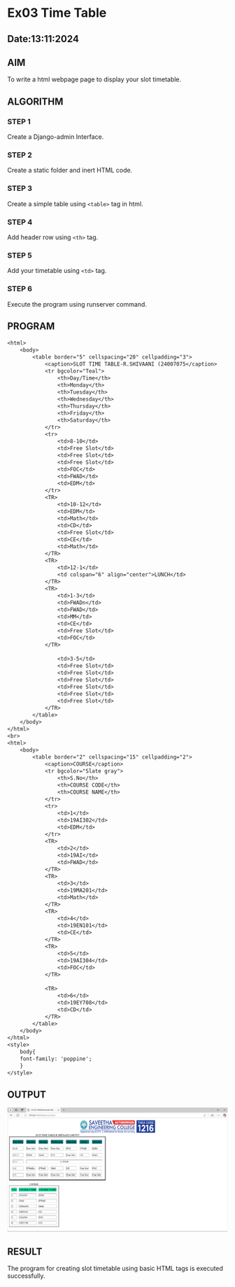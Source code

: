 # Ex03 Time Table
## Date:13:11:2024

## AIM
To write a html webpage page to display your slot timetable.

## ALGORITHM
### STEP 1
Create a Django-admin Interface.

### STEP 2
Create a static folder and inert HTML code.

### STEP 3
Create a simple table using ```<table>``` tag in html.

### STEP 4
Add header row using ```<th>``` tag.

### STEP 5
Add your timetable using ```<td>``` tag.

### STEP 6
Execute the program using runserver command.

## PROGRAM
```
<html>
    <body>
        <table border="5" cellspacing="20" cellpadding="3">
            <caption>SLOT TIME TABLE-R.SHIVAANI (24007075</caption>
            <tr bgcolor="Teal">
                <th>Day/Time</th>
                <th>Monday</th>
                <th>Tuesday</th>
                <th>Wednesday</th>
                <th>Thursday</th>
                <th>Friday</th>
                <th>Saturday</th>
            </tr>
            <tr>
                <td>8-10</td>
                <td>Free Slot</td>
                <td>Free Slot</td>
                <td>Free Slot</td>
                <td>FOC</td>
                <td>FWAD</td>
                <td>EDM</td>
            </tr>
            <TR>
                <td>10-12</td>
                <td>EDM</td>
                <td>Math</td>
                <td>CD</td>
                <td>Free Slot</td>
                <td>CE</td>
                <td>Math</td>
            </TR>
            <TR>
                <td>12-1</td>
                <td colspan="6" align="center">LUNCH</td>
            </TR>
            <TR>
                <td>1-3</td>
                <td>FWADn</td>
                <td>FWAD</td>
                <td>MM</td>
                <td>CE</td>
                <td>Free Slot</td>
                <td>FOC</td>
            </TR>
            
                <td>3-5</td>
                <td>Free Slot</td>
                <td>Free Slot</td>
                <td>Free Slot</td>
                <td>Free Slot</td>
                <td>Free Slot</td>
                <td>Free Slot</td>
            </TR>
        </table>
    </body>
</html>
<br>
<html>
    <body>
        <table border="2" cellspacing="15" cellpadding="2">
            <caption>COURSE</caption>
            <tr bgcolor="Slate gray">
                <th>S.No</th>
                <th>COURSE CODE</th>
                <th>COURSE NAME</th>
            </tr>
            <tr>
                <td>1</td>
                <td>19AI302</td>
                <td>EDM</td>
            </tr>
            <TR>
                <td>2</td>
                <td>19AI</td>
                <td>FWAD</td>
            </TR>
            <TR>
                <td>3</td>
                <td>19MA201</td>
                <td>Math</td>
            </TR>
            <TR>
                <td>4</td>
                <td>19EN101</td>
                <td>CE</td>
            </TR>
            <TR>
                <td>5</td>
                <td>19AI304</td>
                <td>FOC</td>
            </TR>
            
            <TR>
                <td>6</td>
                <td>19EY708</td>
                <td>CD</td>
            </TR>
        </table>
    </body>
</html>
<style>
    body{
    font-family: 'poppine';
    }
</style>
```
## OUTPUT
![alt text](<Screenshot 2024-11-19 144957.png>)


## RESULT
The program for creating slot timetable using basic HTML tags is executed successfully.

